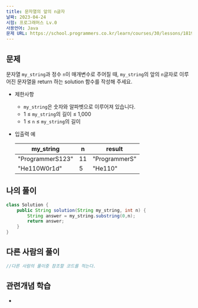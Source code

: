 ```yaml
---
title: 문자열의 앞의 n글자
날짜: 2023-04-24
시험: 프로그래머스 Lv.0
사용언어: Java
문제 URL: https://school.programmers.co.kr/learn/courses/30/lessons/181907
---
```

## 문제

문자열 `my_string`과 정수 `n`이 매개변수로 주어질 때, `my_string`의 앞의 `n`글자로 이루어진 문자열을 return 하는 solution 함수를 작성해 주세요.

- 제한사항
    - `my_string`은 숫자와 알파벳으로 이루어져 있습니다.
    - 1 ≤ `my_string`의 길이 ≤ 1,000
    - 1 ≤ `n` ≤ `my_string`의 길이
- 입출력 예
    
    
    | my_string | n | result |
    | --- | --- | --- |
    | "ProgrammerS123" | 11 | "ProgrammerS" |
    | "He110W0r1d" | 5 | "He110" |

## 나의 풀이

```java
class Solution {
    public String solution(String my_string, int n) {
        String answer = my_string.substring(0,n);
        return answer;
    }
}
```

## 다른 사람의 풀이

```java
//다른 사람의 풀이중 참조할 코드를 적는다.
```

## 관련개념 학습

-